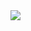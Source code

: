 <img src="https://dkrn4sk0rn31v.cloudfront.net/uploads/2018/01/22145352/ONDE-COMECAR-C-SHARP.png" align="center" />

